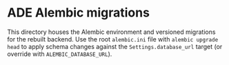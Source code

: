 # ADE Alembic migrations

This directory houses the Alembic environment and versioned migrations for the rebuilt backend.
Use the root `alembic.ini` file with `alembic upgrade head` to apply schema changes against the
`Settings.database_url` target (or override with `ALEMBIC_DATABASE_URL`).
